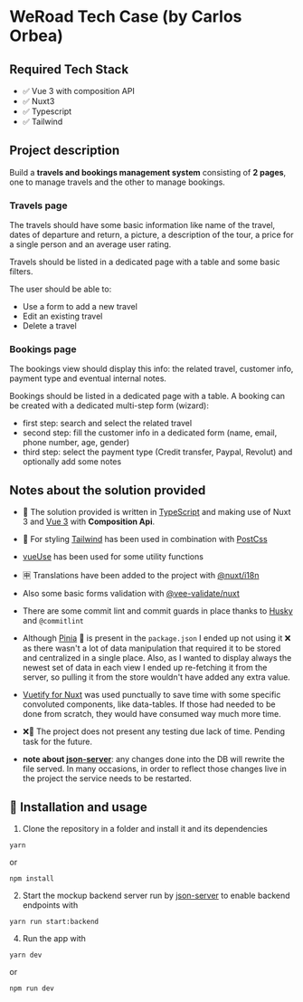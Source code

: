 # WeRoad Tech Case (by Carlos Orbea)

## Required Tech Stack

- ✅ Vue 3 with composition API
- ✅ Nuxt3
- ✅ Typescript
- ✅ Tailwind

## Project description

Build a **travels and bookings management system** consisting of **2 pages**, one to manage travels and the other to manage bookings.

### Travels page

The travels should have some basic information like name of the travel, dates of departure and return, a picture, a description of the tour, a price for a single person and an average user rating.

Travels should be listed in a dedicated page with a table and some basic filters.

The user should be able to:
- Use a form to add a new travel
- Edit an existing travel
- Delete a travel

### Bookings page

The bookings view should display this info: the related travel, customer info, payment type and eventual internal notes.

Bookings should be listed in a dedicated page with a table. A booking can be created with a dedicated multi-step form (wizard):

- first step: search and select the related travel
- second step: fill the customer info in a dedicated form (name, email, phone number, age, gender)
- third step: select the payment type (Credit transfer, Paypal, Revolut) and optionally add some notes


## Notes about the solution provided

- 🔩 The solution provided is written in [TypeScript](https://www.typescriptlang.org/) and making use of Nuxt 3 and [Vue 3](https://vuejs.org/) with **Composition Api**.

- 🎨 For styling [Tailwind](https://tailwindcss.com/) has been used in combination with [PostCss](https://postcss.org/)

- [vueUse](https://vueuse.org/) has been used for some utility functions

- 🈸 Translations have been added to the project with [@nuxt/i18n](https://i18n.nuxtjs.org/)

- Also some basic forms validation with [@vee-validate/nuxt](https://vee-validate.logaretm.com/v4/integrations/nuxt/)

- There are some commit lint and commit guards in place thanks to [Husky](https://github.com/typicode/husky#readme) and `@commitlint`

- Although [Pinia](https://pinia.vuejs.org/) 🍍 is present in the `package.json` I ended up not using it ❌ as there wasn't a lot of data manipulation that required it to be stored and centralized in a single place. Also, as I wanted to display always the newest set of data in each view I ended up re-fetching it from the server, so pulling it from the store wouldn't have added any extra value.

- [Vuetify for Nuxt](https://nuxt.com/modules/vuetify) was used punctually to save time with some specific convoluted components, like data-tables. If those had needed to be done from scratch, they would have consumed way much more time.

- ❌🧪 The project does not present any testing due lack of time. Pending task for the future.

- **note about [json-server](https://github.com/typicode/json-server)**: any changes done into the DB will rewrite the file served. In many occasions, in order to reflect those changes live in the project the service needs to be restarted.

## 🚩 Installation and usage

1. Clone the repository in a folder and install it and its dependencies
  ```
  yarn
  ```
  or
  ```
  npm install
  ```
2. Start the mockup backend server run by [json-server](https://github.com/typicode/json-server) to enable backend endpoints with
  ```
  yarn run start:backend
  ```
4. Run the app with
  ```
  yarn dev
  ```
  or
  ```
  npm run dev
  ```